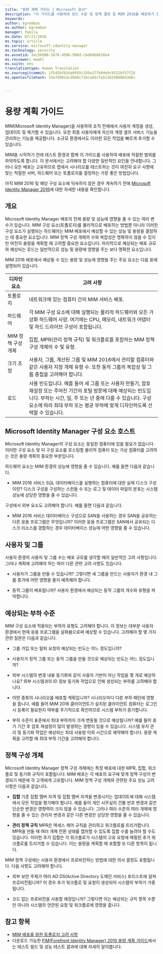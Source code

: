 ```yaml
---
title: "용량 계획 가이드 | Microsoft 문서"
description: "이 가이드를 사용하여 로드 수준 및 정책 결정 등 MIM 2016을 배포하기 전에 고려해야 하는 변수를 이해할 수 있습니다."
keywords: 
author: kgremban
ms.author: kgremban
manager: femila
ms.date: 07/21/2016
ms.topic: article
ms.service: microsoft-identity-manager
ms.technology: security
ms.assetid: 3ac5b990-1678-4996-996d-cbd84b8426b4
ms.reviewer: mwahl
ms.suite: ems
translationtype: Human Translation
ms.sourcegitcommit: 1f545bfb2da0f65c335e37fb9de9c9522bf57f25
ms.openlocfilehash: 33e7d901dcd9d8cf1bcaddcfa521625060bb3dbc


---
```


# <a name="capacity-planning-guide"></a>용량 계획 가이드

MIM(Microsoft Identity Manager)을 사용하여 조직 전체에서 사용자 계정을 생성, 업데이트 및 제거할 수 있습니다. 또한 최종 사용자에게 자신의 계정 셀프 서비스 기능을 관리하는 기능을 제공합니다. 소규모 환경에서도 이러한 모든 작업을 빠르게 추가할 수 있습니다.

MIM을 시작하기 전에 테스트 환경과 함께 이 가이드를 사용하여 배포에 적절한 범위를 파악하도록 합니다. 이 문서에서는 고려해야 할 다양한 일반적인 요인을 안내합니다. 그러나 모든 배포는 고유하므로 랩에서 시나리오를 테스트하는 것이 여전히 요구 사항에 맞는 적절한 서버, 하드웨어 또는 토폴로지를 결정하는 가장 좋은 방법입니다.

아직 MIM 2016 및 해당 구성 요소에 익숙하지 않은 경우 계속하기 전에 [Microsoft Identity Manager 2016](/microsoft-identity-manager/understand-explore/microsoft-identity-manager-2016)에 대한 자세한 내용을 확인합니다.

## <a name="overview"></a>개요
Microsoft Identity Manager 배포의 전체 용량 및 성능에 영향을 줄 수 있는 여러 변수가 있습니다. MIM 구성 요소(토폴로지)를 물리적으로 배포하는 방법뿐 아니라 이러한 구성 요소가 실행되는 하드웨어는 MIM 배포에서 예상할 수 있는 성능 및 용량을 결정하는 데 중요한 요소입니다. MIM 정책 구성 개체의 수와 복잡성은 명확하지 않을 수 있지만 여전히 용량을 계획할 때 고려할 중요한 요소입니다. 마지막으로 예상되는 배포 규모와 예상되는 로드는 일반적으로 성능 및 용량에 영향을 주는 보다 명확한 요소입니다.

MIM 2016 배포에서 예상될 수 있는 용량 및 성능에 영향을 주는 주요 요소는 다음 표에 설명되어 있습니다.

| 디자인 요소 | 고려 사항 |
| ------------- | -------------- |
| 토폴로지 | 네트워크에 있는 컴퓨터 간의 MIM 서비스 배포. |
| 하드웨어 | 각 MIM 구성 요소에 대해 실행되는 물리적 하드웨어와 모든 가상화 하드웨어 사양. 여기에는 CPU, 메모리, 네트워크 어댑터 및 하드 드라이브 구성이 포함됩니다. |
| MIM 정책 구성 개체 | 집합, MPR(관리 정책 규칙) 및 워크플로를 포함하는 MIM 정책 구성 개체의 수 및 유형. |
| 크기 조정 | 사용자, 그룹, 계산된 그룹 및 MIM 2016에서 관리할 컴퓨터와 같은 사용자 지정 개체 유형 수. 또한 동적 그룹의 복잡성 및 그룹 중첩을 고려해야 합니다. |
| 로드 | 사용 빈도입니다. 예를 들어 새 그룹 또는 사용자 만들기, 암호 재설정 또는 주어진 기간의 포털 방문에 대해 예상되는 빈도입니다. 부하는 시간, 일, 주 또는 년 중에 다를 수 있습니다. 구성 요소에 따라 최대 부하 또는 평균 부하에 맞게 디자인하도록 선택할 수 있습니다. |


## <a name="hosting-microsoft-identity-manager-components"></a>Microsoft Identity Manager 구성 요소 호스트

Microsoft Identity Manager의 구성 요소는 동일한 컴퓨터에 있을 필요가 없습니다. 이러한 구성 요소 및 이 구성 요소를 호스팅할 물리적 컴퓨터 또는 가상 컴퓨터를 고려하는 것은 용량 계획의 중요한 부분입니다.

하드웨어 요소는 MIM 환경의 성능에 영향을 줄 수 있습니다. 예를 들면 다음과 같습니다.
- MIM 2016 서비스 SQL 데이터베이스를 실행하는 컴퓨터에 대한 실제 디스크 구성이란? 디스크 구성을 구성하는 스핀들 수 또는 로그 및 데이터 파일의 분포는 시스템 성능에 상당한 영향을 줄 수 있습니다.

구성에서 외부 요소도 고려해야 합니다. 예를 들면 다음과 같습니다.
- MIM 2016 서비스 데이터베이스 구성으로 SAN을 사용하는 경우 SAN을 공유하는 다른 응용 프로그램은 무엇입니까? 이러한 응용 프로그램은 SAN에서 공유되는 디스크 리소스를 경합하는 경우 데이터베이스 성능에 어떤 영향을 줄 수 있습니다.


## <a name="users-and-groups"></a>사용자 및 그룹
사용자 환경의 사용자 및 그룹 수는 배포 규모를 생각할 때의 일반적인 고려 사항입니다. 그러나 계획에 고려해야 하는 여러 다른 관련 고려 사항도 있습니다.

- 사용자가 그룹을 만들 수 있습니까? 그렇다면 새 그룹을 만드는 사용자가 환경 내 그룹 증가에 어떤 영향을 줄지 예측해야 합니다.

- 동적 그룹이 배포됩니까? 사용자 환경에서 예상되는 동적 그룹의 개수와 유형을 파악합니다.


## <a name="expected-load-levels"></a>예상되는 부하 수준
MIM 구성 요소에 적용되는 부하의 유형도 고려해야 합니다. 이 정보는 대부분 사용자 환경에서 현재 응용 프로그램을 살펴봄으로써 예상할 수 있습니다. 고려해야 할 몇 가지 관련 질문은 다음과 같습니다.

- 그룹 가입 또는 탈퇴 요청의 예상되는 빈도는 어느 정도입니까?

- 사용자가 정적 그룹 또는 동적 그룹을 만들 것으로 예상되는 빈도는 어느 정도입니까?

- 외부 시스템의 변경 내용 동기화와 같이 사용자 기반이 아닌 작업을 몇 개로 예상하나요? 외부 시스템과의 ID 정보 동기화 작업으로 인해 생성되는 부하를 고려해야 합니다.

- 어떤 종류의 시나리오를 배포할 계획입니까? 시나리오마다 다른 부하 패턴에 영향을 줍니다. 예를 들어 MIM 2016 클라이언트가 설치된 클라이언트 컴퓨터는 로그인 시 등록이 필요한지 여부를 주기적으로 확인하므로 시스템 부하가 증가합니다.

- 부하 수준이 표준에서 최대 부하까지 크게 변동될 것으로 예상됩니까? 예를 들어 휴가 기간 후 암호 재설정이 많이 발생하는 경향이 있을 수 있습니다. 시스템 유지 관리 및 동기화 작업은 예상되는 최대 사용량 이외 시간으로 예약해야 합니다. 용량 계획을 고려할 때 최대 부하 기간을 고려해야 합니다.


## <a name="policy-configuration-objects"></a>정책 구성 개체

Microsoft Identity Manager 정책 구성 개체에는 특정 배포에 대한 MPR, 집합, 워크플로 및 동기화 규칙이 포함됩니다. MIM 배포는 각 배포의 요구에 맞게 정책 구성이 변경되기 때문에 각 고객에게 고유합니다. MIM 정책 구성 개체와 관련된 주요 성능 고려 사항은 다음과 같습니다.

- **집합** 기존 집합 멤버 자격 및 집합 멤버 자격을 변경시키는 업데이트에 대해 시스템에서 모든 작업을 평가해야 합니다. 예를 들어 개인 사무실의 건물 번호 변경과 같은 단순한 변경은 영향력이 크지 않을 수 있습니다. 그러나 여러 수준의 여러 개체에 영향을 줄 수 있는 관리자 변경과 같은 다른 변경은 상당한 영향을 줄 수 있습니다.

- **관리 정책 규칙** MPR은 액세스 제어 규칙을 관리하고 워크플로를 트리거합니다. MPR을 만들 때 여러 개체 전환 상태를 캡처할 수 있도록 집합 수를 늘려야 할 수도 있습니다. 이러한 추가 집합은 각 워크플로가 시스템의 고유 요청에 매핑된 추가 워크플로를 트리거할 수 있습니다. 이는 용량을 계획할 때 포함할 또 다른 항목이 됩니다.

MIM 정책 구성에는 사용자 환경에서 프로비전하는 방법에 대한 의사 결정도 포함됩니다. 다음 사항도 고려해야 합니다.

- 외부 보안 주체가 여러 AD DS(Active Directory 도메인 서비스) 포리스트에 걸쳐 프로비전됩니까? 이 경우 추가 워크플로 및 요청이 생성되어 시스템의 부하가 가중됩니다.

- 코드 없는 프로비전을 사용할 예정입니까? 그렇다면 이는 예상되는 규칙 항목 수뿐만 아니라 시스템의 연관된 요청 및 워크플로에 영향을 줍니다.


## <a name="see-also"></a>참고 항목
- [MIM 배포를 위한 토폴로지 고려 사항](topology-considerations.md)
- 다운로드 가능한 [FIM(Forefront Identity Manager) 2010 용량 계획 가이드](http://go.microsoft.com/fwlink/?LinkId=200180)에서는 테스트 빌드 및 성능 테스트 결과에 대해 자세히 알아봅니다.



<!--HONumber=Nov16_HO2-->


